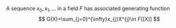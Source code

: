 A sequence $x_{0},x_{1},\dots$ in a field $F$ 
has associated generating function 
$$
G(X)=\sum_{j=0}^{\infty}x_{j}X^{j}\in F[[X]]
$$
